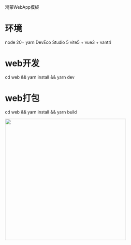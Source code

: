 鸿蒙WebApp模板

# 环境

node 20+
yarn
DevEco Studio 5
vite5 + vue3 + vant4



# web开发
cd web && yarn install && yarn dev

# web打包
cd web && yarn install && yarn build


<img src="https://s21.ax1x.com/2025/08/26/pVyspIs.jpg" width="400px">
